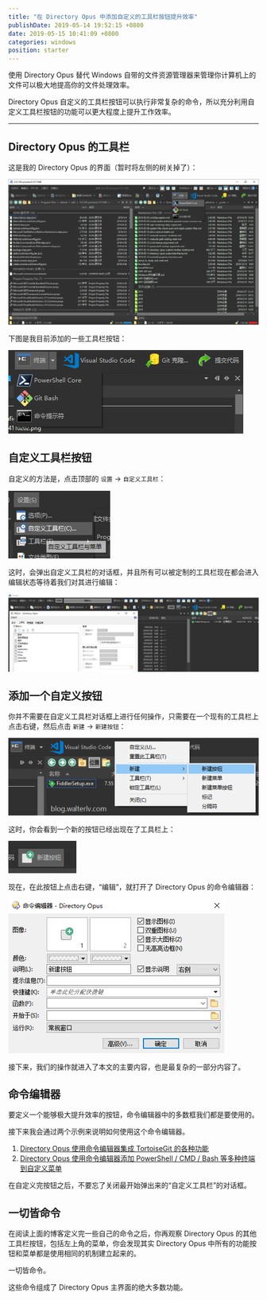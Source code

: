 ```yaml
---
title: "在 Directory Opus 中添加自定义的工具栏按钮提升效率"
publishDate: 2019-05-14 19:52:15 +0800
date: 2019-05-15 10:41:09 +0800
categories: windows
position: starter
---
```


使用 Directory Opus 替代 Windows 自带的文件资源管理器来管理你计算机上的文件可以极大地提高你的文件处理效率。

Directory Opus 自定义的工具栏按钮可以执行非常复杂的命令，所以充分利用自定义工具栏按钮的功能可以更大程度上提升工作效率。

---

<div id="toc"></div>

## Directory Opus 的工具栏

这是我的 Directory Opus 的界面（暂时将左侧的树关掉了）：

![Directory Opus](/static/posts/2019-05-14-16-53-32.png)

下图是我目前添加的一些工具栏按钮：

![Directory Opus 的工具栏按钮](/static/posts/2019-05-14-16-52-05.png)

## 自定义工具栏按钮

自定义的方法是，点击顶部的 `设置` -> `自定义工具栏`：

![自定义工具栏菜单](/static/posts/2019-05-14-19-36-51.png)

这时，会弹出自定义工具栏的对话框，并且所有可以被定制的工具栏现在都会进入编辑状态等待着我们对其进行编辑：

![正在自定义工具栏](/static/posts/2019-05-14-19-38-31.png)

## 添加一个自定义按钮

你并不需要在自定义工具栏对话框上进行任何操作，只需要在一个现有的工具栏上点击右键，然后点击 `新建` -> `新建按钮`：

![新建按钮](/static/posts/2019-05-14-19-41-16.png)

这时，你会看到一个新的按钮已经出现在了工具栏上：

![新建的按钮](/static/posts/2019-05-14-19-44-51.png)

现在，在此按钮上点击右键，“编辑”，就打开了 Directory Opus 的命令编辑器：

![命令编辑器](/static/posts/2019-05-14-19-45-44.png)

接下来，我们的操作就进入了本文的主要内容，也是最复杂的一部分内容了。

## 命令编辑器

要定义一个能够极大提升效率的按钮，命令编辑器中的多数框我们都是要使用的。

接下来我会通过两个示例来说明如何使用这个命令编辑器。

1. [Directory Opus 使用命令编辑器集成 TortoiseGit 的各种功能](/post/directory-opus-integrate-with-tortoise-git)
1. [Directory Opus 使用命令编辑器添加 PowerShell / CMD / Bash 等多种终端到自定义菜单](/post/directory-opus-integrate-with-terminals)

在自定义完按钮之后，不要忘了关闭最开始弹出来的“自定义工具栏”的对话框。

## 一切皆命令

在阅读上面的博客定义完一些自己的命令之后，你再观察 Directory Opus 的其他工具栏按钮，包括左上角的菜单，你会发现其实 Directory Opus 中所有的功能按钮和菜单都是使用相同的机制建立起来的。

一切皆命令。

这些命令组成了 Directory Opus 主界面的绝大多数功能。
